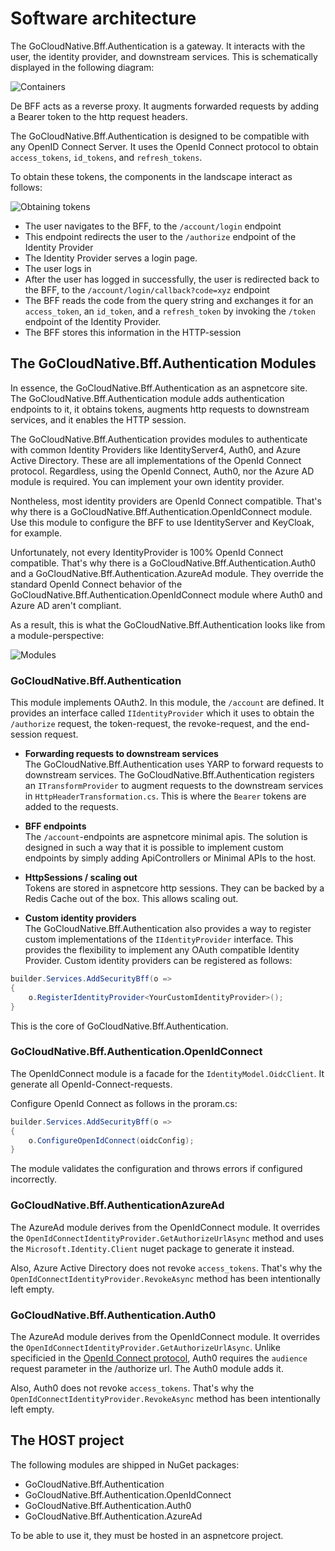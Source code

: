 # Software architecture

The GoCloudNative.Bff.Authentication is a gateway. It interacts with the user, the identity provider, and downstream services. This is schematically displayed in the following diagram:

![Containers](https://raw.githubusercontent.com/thecloudnativewebapp/GoCloudNative.Bff/main/docs/gocloudnative.org/content/Diagrams/containers.png)

De BFF acts as a reverse proxy. It augments forwarded requests by adding a Bearer token to the http request headers.

The GoCloudNative.Bff.Authentication is designed to be compatible with any OpenID Connect Server. It uses the OpenId Connect protocol to obtain `access_tokens`, `id_tokens`, and `refresh_tokens`.

To obtain these tokens, the components in the landscape interact as follows:

![Obtaining tokens](https://raw.githubusercontent.com/thecloudnativewebapp/GoCloudNative.Bff/main/docs/gocloudnative.org/content/Diagrams/auth_code-sequence-diagram.png)

* The user navigates to the BFF, to the `/account/login` endpoint
* This endpoint redirects the user to the `/authorize` endpoint of the Identity Provider
* The Identity Provider serves a login page.
* The user logs in
* After the user has logged in successfully, the user is redirected back to the BFF, to the `/account/login/callback?code=xyz` endpoint
* The BFF reads the code from the query string and exchanges it for an `access_token`, an `id_token`, and a `refresh_token` by invoking the `/token` endpoint of the Identity Provider.
* The BFF stores this information in the HTTP-session

## The GoCloudNative.Bff.Authentication Modules
In essence, the GoCloudNative.Bff.Authentication as an aspnetcore site. The GoCloudNative.Bff.Authentication module adds authentication endpoints to it, it obtains tokens, augments http requests to downstream services, and it enables the HTTP session.

The GoCloudNative.Bff.Authentication provides modules to authenticate with common Identity Providers like IdentityServer4, Auth0, and Azure Active Directory. These are all implementations of the OpenId Connect protocol. Regardless, using the OpenId Connect, Auth0, nor the Azure AD module is required. You can implement your own identity provider.

Nontheless, most identity providers are OpenId Connect compatible. That's why there is a GoCloudNative.Bff.Authentication.OpenIdConnect module. Use this module to configure the BFF to use IdentityServer and KeyCloak, for example.

Unfortunately, not every IdentityProvider is 100% OpenId Connect compatible. That's why there is a GoCloudNative.Bff.Authentication.Auth0 and a GoCloudNative.Bff.Authentication.AzureAd module. They override the standard OpenId Connect behavior of the GoCloudNative.Bff.Authentication.OpenIdConnect module where Auth0 and Azure AD aren't compliant.

As a result, this is what the GoCloudNative.Bff.Authentication looks like from a module-perspective:

![Modules](https://raw.githubusercontent.com/thecloudnativewebapp/GoCloudNative.Bff/main/docs/gocloudnative.org/content/Diagrams/components.png)

### GoCloudNative.Bff.Authentication

This module implements OAuth2. In this module, the `/account` are defined. It provides an interface called `IIdentityProvider` which it uses to obtain the `/authorize` request, the token-request, the revoke-request, and the end-session request.

* __Forwarding requests to downstream services__\
The GoCloudNative.Bff.Authentication uses YARP to forward requests to downstream services. The GoCloudNative.Bff.Authentication registers an `ITransformProvider` to augment requests to the downstream services in `HttpHeaderTransformation.cs`. This is where the `Bearer` tokens are added to the requests.

* __BFF endpoints__\
The `/account`-endpoints are aspnetcore minimal apis. The solution is designed in such a way that it is possible to implement custom endpoints by simply adding ApiControllers or Minimal APIs to the host.

* __HttpSessions / scaling out__\
Tokens are stored in aspnetcore http sessions. They can be backed by a Redis Cache out of the box. This allows scaling out.

*  __Custom identity providers__\
The GoCloudNative.Bff.Authentication also provides a way to register custom implementations of the `IIdentityProvider` interface. This provides the flexibility to implement any OAuth compatible Identity Provider. Custom identity providers can be registered as follows:

```csharp
builder.Services.AddSecurityBff(o =>
{
    o.RegisterIdentityProvider<YourCustomIdentityProvider>();
}
```

This is the core of GoCloudNative.Bff.Authentication.

### GoCloudNative.Bff.Authentication.OpenIdConnect

The OpenIdConnect module is a facade for the `IdentityModel.OidcClient`. It generate all OpenId-Connect-requests.

Configure OpenId Connect as follows in the proram.cs:

```csharp
builder.Services.AddSecurityBff(o =>
{
    o.ConfigureOpenIdConnect(oidcConfig);
}
```

The module validates the configuration and throws errors if configured incorrectly.

### GoCloudNative.Bff.AuthenticationAzureAd
The AzureAd module derives from the OpenIdConnect module. It overrides the `OpenIdConnectIdentityProvider.GetAuthorizeUrlAsync` method and uses the `Microsoft.Identity.Client` nuget package to generate it instead.

Also, Azure Active Directory does not revoke `access_tokens`. That's why the `OpenIdConnectIdentityProvider.RevokeAsync` method has been intentionally left empty.

### GoCloudNative.Bff.Authentication.Auth0
The AzureAd module derives from the OpenIdConnect module. It overrides the `OpenIdConnectIdentityProvider.GetAuthorizeUrlAsync`. Unlike specificied in the [OpenId Connect protocol](https://openid.net/specs/openid-connect-core-1_0.html#AuthRequest), Auth0 requires the `audience` request parameter in the /authorize url. The Auth0 module adds it.

Also, Auth0 does not revoke `access_tokens`. That's why the `OpenIdConnectIdentityProvider.RevokeAsync` method has been intentionally left empty.

## The HOST project

The following modules are shipped in NuGet packages:

* GoCloudNative.Bff.Authentication
* GoCloudNative.Bff.Authentication.OpenIdConnect
* GoCloudNative.Bff.Authentication.Auth0
* GoCloudNative.Bff.Authentication.AzureAd

To be able to use it, they must be hosted in an aspnetcore project.